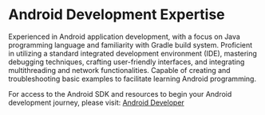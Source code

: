 # Android Development Expertise

Experienced in Android application development, with a focus on Java programming language and familiarity with Gradle build system. Proficient in utilizing a standard integrated development environment (IDE), mastering debugging techniques, crafting user-friendly interfaces, and integrating multithreading and network functionalities. Capable of creating and troubleshooting basic examples to facilitate learning Android programming.

For access to the Android SDK and resources to begin your Android development journey, please visit: [Android Developer](https://developer.android.com/studio/#downloads)
